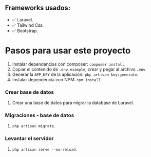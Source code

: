 ## Frameworks usados:
- ✅ Laravel.
- ✅ Tailwind Css.
- ✅ Bootstrap.

# Pasos para usar este proyecto
1. Instalar dependencias con composer: `composer install`.
2. Copiar el contenido de `.env.example`, crear y pegar al archivo `.env`.
3. Generar la `APP_KEY` de la aplicación: `php artisan key:generate`.
4. Instalar dependencia con NPM: `npm install`.

### Crear base de datos
1. Crear una base de datos para migrar la database de Laravel.
### Migraciones - base de datos
1. `php artisan migrate`.
### Levantar el servidor
1. `php artisan serve --no-reload`.